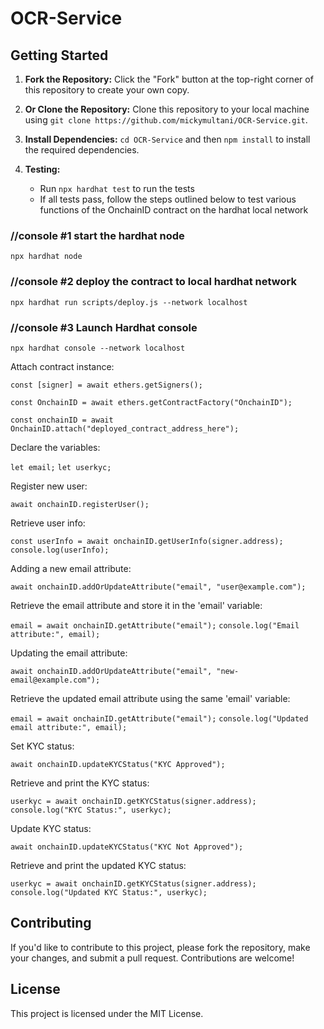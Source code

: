 # OCR-Service

## Getting Started

1. **Fork the Repository:** Click the "Fork" button at the top-right corner of this repository to create your own copy.

2. **Or Clone the Repository:** Clone this repository to your local machine using `git clone https://github.com/mickymultani/OCR-Service.git`.

3. **Install Dependencies:** `cd OCR-Service` and then `npm install` to install the required dependencies.

4. **Testing:**
   - Run `npx hardhat test` to run the tests
   - If all tests pass, follow the steps outlined below to test various functions of the OnchainID contract on the hardhat local network


### //console #1 start the hardhat node
 ```npx hardhat node```

### //console #2 deploy the contract to local hardhat network
 ```npx hardhat run scripts/deploy.js --network localhost```

### //console #3 Launch Hardhat console 
 ```npx hardhat console --network localhost```


Attach contract instance:

   ```const [signer] = await ethers.getSigners();```

   ```const OnchainID = await ethers.getContractFactory("OnchainID");```

   ```const onchainID = await OnchainID.attach("deployed_contract_address_here");```

   
   Declare the variables:

   ```let email;```
   ```let userkyc;```
   

   Register new user:

   ```await onchainID.registerUser();```

   Retrieve user info:

   ```const userInfo = await onchainID.getUserInfo(signer.address);```
   ```console.log(userInfo);```

   Adding a new email attribute:

   ```await onchainID.addOrUpdateAttribute("email", "user@example.com");```

   Retrieve the email attribute and store it in the 'email' variable:

   ```email = await onchainID.getAttribute("email");```
   ```console.log("Email attribute:", email);```

   Updating the email attribute:

   ```await onchainID.addOrUpdateAttribute("email", "new-email@example.com");```

   Retrieve the updated email attribute using the same 'email' variable:

   ```email = await onchainID.getAttribute("email");```
   ```console.log("Updated email attribute:", email);```

   Set KYC status:

   ```await onchainID.updateKYCStatus("KYC Approved");```

   Retrieve and print the KYC status:

   ```userkyc = await onchainID.getKYCStatus(signer.address);```
   ```console.log("KYC Status:", userkyc);```

   Update KYC status:

   ```await onchainID.updateKYCStatus("KYC Not Approved");```

   Retrieve and print the updated KYC status:
   
   ```userkyc = await onchainID.getKYCStatus(signer.address);```
   ```console.log("Updated KYC Status:", userkyc);```

## Contributing

If you'd like to contribute to this project, please fork the repository, make your changes, and submit a pull request. Contributions are welcome!

## License

This project is licensed under the MIT License.